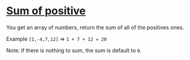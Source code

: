 # [Sum of positive](https://www.codewars.com/kata/5715eaedb436cf5606000381/train/swift)

You get an array of numbers, return the sum of all of the positives ones.

Example ```[1,-4,7,12]``` => ```1 + 7 + 12 = 20```

Note: if there is nothing to sum, the sum is default to ```0```.

